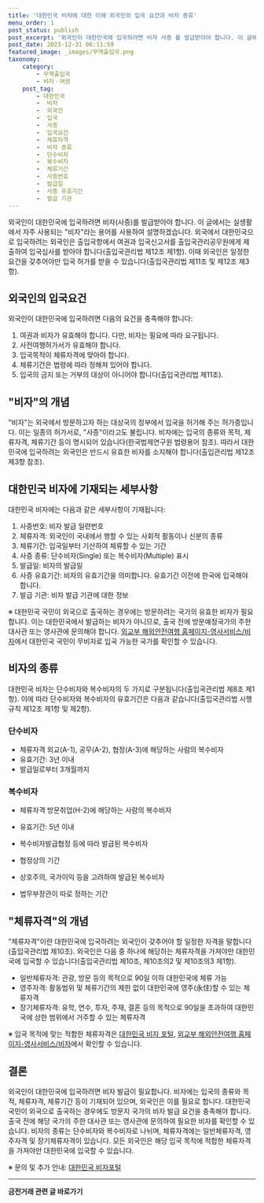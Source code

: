 ```yaml
---
title: '대한민국 비자에 대한 이해 외국인의 입국 요건과 비자 종류'
menu_order: 1
post_status: publish
post_excerpt: '외국인이 대한민국에 입국하려면 비자 사증 를 발급받아야 합니다. 이 글에서는 실생활에서 자주 사용되는  비자 라는 용어를 사용하여 설명하겠습니다. 외국에서 대한민국으로 입국하려는 외국인은 출입국항에서 여권과 입국신고서를 출입국관리공무원에게 제출하여 입국심사를 받아야 합니다 출입국관리법 제12조 제1항 . 이때 외국인은 일정한 요건을 갖추어야만 입국 허가를 받을 수 있습니다 출입국관리법 제11조 및 제12조 제3항 .'
post_date: 2023-12-31 06:11:59
featured_image: _images/무역출입국.png
taxonomy:
    category:
        - 무역출입국
        - 비자ㆍ여권
    post_tag:
        - 대한민국
        -  비자
        -  외국인
        -  입국
        -  사증
        -  입국요건
        -  체류자격
        -  비자 종류
        -  단수비자
        -  복수비자
        -  체류기간
        -  사증번호
        -  발급일
        -  사증 유효기간
        -  발급 기관
---
```



외국인이 대한민국에 입국하려면 비자(사증)를 발급받아야 합니다. 이 글에서는 실생활에서 자주 사용되는 "비자"라는 용어를 사용하여 설명하겠습니다. 외국에서 대한민국으로 입국하려는 외국인은 출입국항에서 여권과 입국신고서를 출입국관리공무원에게 제출하여 입국심사를 받아야 합니다(출입국관리법 제12조 제1항). 이때 외국인은 일정한 요건을 갖추어야만 입국 허가를 받을 수 있습니다(출입국관리법 제11조 및 제12조 제3항).

## 외국인의 입국요건

외국인이 대한민국에 입국하려면 다음의 요건을 충족해야 합니다:
1. 여권과 비자가 유효해야 합니다. 다만, 비자는 필요에 따라 요구됩니다.
2. 사전여행허가서가 유효해야 합니다.
3. 입국목적이 체류자격에 맞아야 합니다.
4. 체류기간은 법령에 따라 정해져 있어야 합니다.
5. 입국의 금지 또는 거부의 대상이 아니어야 합니다(출입국관리법 제11조).

## "비자"의 개념

"비자"는 외국에서 방문하고자 하는 대상국의 정부에서 입국을 허가해 주는 허가증입니다. 이는 일종의 허가서로, "사증"이라고도 불립니다. 비자에는 입국의 종류와 목적, 체류자격, 체류기간 등이 명시되어 있습니다(한국법제연구원 법령용어 참조). 따라서 대한민국에 입국하려는 외국인은 반드시 유효한 비자를 소지해야 합니다(출입관리법 제12조 제3항 참조).

## 대한민국 비자에 기재되는 세부사항

대한민국 비자에는 다음과 같은 세부사항이 기재됩니다:
1. 사증번호: 비자 발급 일련번호
2. 체류자격: 외국인이 국내에서 행할 수 있는 사회적 활동이나 신분의 종류
3. 체류기간: 입국일부터 기산하여 체류할 수 있는 기간
4. 사증 종류: 단수비자(Single) 또는 복수비자(Multiple) 표시
5. 발급일: 비자의 발급일
6. 사증 유효기간: 비자의 유효기간을 의미합니다. 유효기간 이전에 한국에 입국해야 합니다.
7. 발급 기관: 비자 발급 기관에 대한 정보

※ 대한민국 국민이 외국으로 출국하는 경우에는 방문하려는 국가의 유효한 비자가 필요합니다. 이는 대한민국에서 발급하는 비자가 아니므로, 출국 전에 방문예정국가의 주한 대사관 또는 영사관에 문의해야 합니다. [외교부 해외안전여행 홈페이지-영사서비스/비자](http://www.0404.go.kr/dev/main_index.mofa)에서 대한민국 국민이 무비자로 입국 가능한 국가를 확인할 수 있습니다.

## 비자의 종류

대한민국 비자는 단수비자와 복수비자의 두 가지로 구분됩니다(출입국관리법 제8조 제1항). 이에 따라 단수비자와 복수비자의 유효기간은 다음과 같습니다(출입국관리법 시행규칙 제12조 제1항 및 제2항).

### 단수비자
- 체류자격 외교(A-1), 공무(A-2), 협정(A-3)에 해당하는 사람의 복수비자
- 유효기간: 3년 이내
- 발급일로부터 3개월까지

### 복수비자
- 체류자격 방문취업(H-2)에 해당하는 사람의 복수비자
- 유효기간: 5년 이내

- 복수비자발급협정 등에 따라 발급된 복수비자
- 협정상의 기간

- 상호주의, 국가이익 등을 고려하여 발급된 복수비자
- 법무부장관이 따로 정하는 기간

## "체류자격"의 개념

"체류자격"이란 대한민국에 입국하려는 외국인이 갖추어야 할 일정한 자격을 말합니다(출입국관리법 제10조). 외국인은 다음 중 하나에 해당하는 체류자격을 가져야만 대한민국에 입국할 수 있습니다(출입국관리법 제10조, 제10조의2 및 제10조의3 제1항).

- 일반체류자격: 관광, 방문 등의 목적으로 90일 이하 대한민국에 체류 가능
- 영주자격: 활동범위 및 체류기간의 제한 없이 대한민국에 영주(永住)할 수 있는 체류자격
- 장기체류자격: 유학, 연수, 투자, 주재, 결혼 등의 목적으로 90일을 초과하여 대한민국에 상한 범위에서 거주할 수 있는 체류자격

※ 입국 목적에 맞는 적합한 체류자격은 [대한민국 비자 포털](http://www.visa.go.kr/), [외교부 해외안전여행 홈페이지-영사서비스/비자](http://www.0404.go.kr/dev/main_index.mofa)에서 확인할 수 있습니다.

## 결론

외국인이 대한민국에 입국하려면 비자 발급이 필요합니다. 비자에는 입국의 종류와 목적, 체류자격, 체류기간 등이 기재되어 있으며, 외국인은 이를 필요로 합니다. 대한민국 국민이 외국으로 출국하는 경우에도 방문지 국가의 비자 발급 요건을 충족해야 합니다. 출국 전에 해당 국가의 주한 대사관 또는 영사관에 문의하여 필요한 비자를 확인할 수 있습니다. 비자의 종류는 단수비자와 복수비자로 나뉘며, 체류자격에는 일반체류자격, 영주자격 및 장기체류자격이 있습니다. 모든 외국인은 해당 입국 목적에 적합한 체류자격을 가져야만 대한민국에 입국할 수 있습니다.

※ 문의 및 추가 안내: [대한민국 비자포털](http://www.Visa.go.kr/)
<!-- wp:separator -->
<hr class="wp-block-separator has-alpha-channel-opacity"/>
<!-- /wp:separator -->

<!-- wp:group {"backgroundColor":"base","layout":{"type":"constrained"}} -->
<div class="wp-block-group has-base-background-color has-background"><!-- wp:paragraph {"align":"center","fontSize":"medium"} -->
<p class="has-text-align-center has-large-font-size"><strong>금전거래 관련 글 바로가기</strong></p>
<!-- /wp:paragraph -->


<!-- wp:latest-posts
{"categories":[{"id":13538,"count":19,"description":"","link":"https://uknowlaw.com/category/%ea%b8%88%ec%a0%84%ea%b1%b0%eb%9e%98/","name":"금전거래","slug":"금전거래","taxonomy":"category","parent":0,"meta":[],"_links":{"self":[{"href":"https://uknowlaw.com/wp-json/wp/v2/categories/13538"}],"collection":[{"href":"https://uknowlaw.com/wp-json/wp/v2/categories"}],"about":[{"href":"https://uknowlaw.com/wp-json/wp/v2/taxonomies/category"}],"wp:post_type":[{"href":"https://uknowlaw.com/wp-json/wp/v2/posts?categories=13538"}],"curies":[{"name":"wp","href":"https://api.w.org/{rel}","templated":true}]}}],"postsToShow":100,"excerptLength":28,"postLayout":"grid","columns":2,"featuredImageAlign":"left","featuredImageSizeSlug":"large","fontSize":"small"} /--></div>
<!-- /wp:group -->